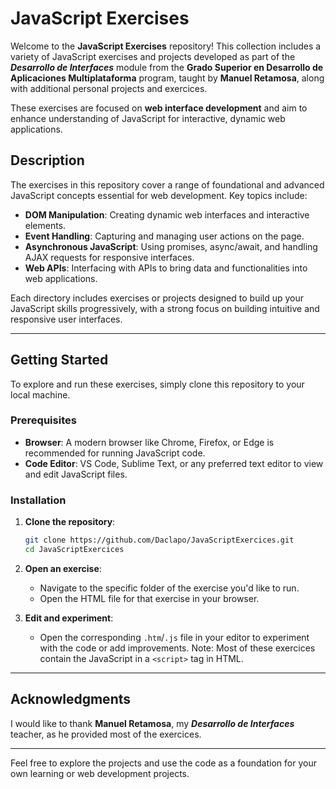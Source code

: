 # JavaScript Exercises

Welcome to the **JavaScript Exercises** repository! This collection includes a variety of JavaScript exercises and projects developed as part of the **_Desarrollo de Interfaces_** module from the **Grado Superior en Desarrollo de Aplicaciones Multiplataforma** program, taught by **Manuel Retamosa**, along with additional personal projects and exercices. 

These exercises are focused on **web interface development** and aim to enhance understanding of JavaScript for interactive, dynamic web applications.

## Description

The exercises in this repository cover a range of foundational and advanced JavaScript concepts essential for web development. Key topics include:

- **DOM Manipulation**: Creating dynamic web interfaces and interactive elements.
- **Event Handling**: Capturing and managing user actions on the page.
- **Asynchronous JavaScript**: Using promises, async/await, and handling AJAX requests for responsive interfaces.
- **Web APIs**: Interfacing with APIs to bring data and functionalities into web applications.

Each directory includes exercises or projects designed to build up your JavaScript skills progressively, with a strong focus on building intuitive and responsive user interfaces.

---

## Getting Started

To explore and run these exercises, simply clone this repository to your local machine.

### Prerequisites

- **Browser**: A modern browser like Chrome, Firefox, or Edge is recommended for running JavaScript code.
- **Code Editor**: VS Code, Sublime Text, or any preferred text editor to view and edit JavaScript files.

### Installation

1. **Clone the repository**:
    ```bash
    git clone https://github.com/Daclapo/JavaScriptExercices.git
    cd JavaScriptExercices
    ```

2. **Open an exercise**:
    - Navigate to the specific folder of the exercise you'd like to run.
    - Open the HTML file for that exercise in your browser.

3. **Edit and experiment**:
    - Open the corresponding `.htm`/`.js` file in your editor to experiment with the code or add improvements. 
Note: Most of these exercices contain the JavaScript in a `<script>` tag in HTML.

---

## Acknowledgments

I would like to thank **Manuel Retamosa**, my **_Desarrollo de Interfaces_** teacher, as he provided most of the exercices.

---

Feel free to explore the projects and use the code as a foundation for your own learning or web development projects.